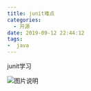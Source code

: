 ```yaml
---
title: junit难点
categories:
  - 开源
date: 2019-09-12 22:44:12
tags:
-  java
---
```

junit学习
<!-- more -->
![图片说明](/img/timg.jpg "我请你两家")